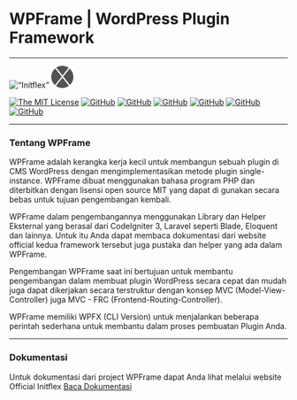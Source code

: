 # WPFrame | WordPress Plugin Framework

---

<img src="https://initflex.com/wp-content/uploads/2022/08/initflex-logo-2-stripped-in-full-text-blue-with-double-circle-blue-v2.png" alt= “Initflex” width="auto" height="40px">  <img src="https://raw.githubusercontent.com/initflex/wpframe/main/public/assets/images/logos/android-icon-144x144.png" alt= “” width="auto" height="40px">

[![The MIT License](https://img.shields.io/badge/license-MIT-orange.svg?style=flat-square)](http://opensource.org/licenses/MIT) [![GitHub](https://img.shields.io/badge/version-2.1.3-lightgrey?style=flat-square)](https://github.com/initflex/wpframe/releases) [![GitHub](https://img.shields.io/badge/wpfx%20version-1.0.2-brightgreen?style=flat-square)](https://github.com/initflex/wpframe/releases) [![GitHub](https://img.shields.io/badge/php%20version-%3E%3D7.4-blue?style=flat-square)](https://php.net/downloads/) [![GitHub](https://img.shields.io/badge/maintained-yes-green?style=flat-square)](https://github.com/initflex/wpframe/) [![GitHub](https://img.shields.io/badge/docs-3%25-yellow?style=flat-square)](https://initflex.com/docs/wpframe/) [![GitHub](https://img.shields.io/badge/composer-%3E1.6-green?style=flat-square)](https://getcomposer.org/)

---

### Tentang WPFrame

WPFrame adalah kerangka kerja kecil untuk membangun sebuah plugin di CMS WordPress dengan mengimplementasikan metode plugin single-instance. WPFrame dibuat menggunakan bahasa program PHP dan diterbitkan dengan lisensi open source MIT yang dapat di gunakan secara bebas untuk tujuan pengembangan kembali.

WPFrame dalam pengembangannya menggunakan Library dan Helper Eksternal yang berasal dari CodeIgniter 3, Laravel seperti Blade, Eloquent dan lainnya. Untuk itu Anda dapat membaca dokumentasi dari website official kedua framework tersebut juga pustaka dan helper yang ada dalam WPFrame.

Pengembangan WPFrame saat ini bertujuan untuk membantu pengembangan dalam membuat plugin WordPress secara cepat dan mudah juga dapat dikerjakan secara terstruktur dengan konsep MVC (Model-View-Controller) juga MVC - FRC (Frontend-Routing-Controller).

WPFrame memiliki WPFX (CLI Version) untuk menjalankan beberapa perintah sederhana untuk membantu dalam proses pembuatan Plugin Anda.

---

### Dokumentasi

Untuk dokumentasi dari project WPFrame dapat Anda lihat melalui website Official Initflex [Baca Dokumentasi](https://initflex.com/docs/wpframe/)